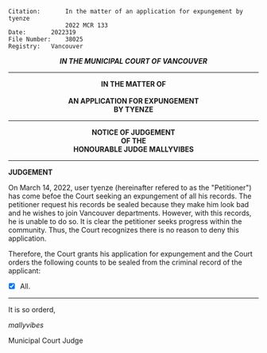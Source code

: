 	Citation:       In the matter of an application for expungement by tyenze
                	2022 MCR 133
	Date:		2022319
	File Number:	38025
	Registry:	Vancouver

<p align="center"><b><i>IN THE MUNICIPAL COURT OF VANCOUVER</b></i>

---

<p align="center"><b>
				IN THE MATTER OF
<br><br>			AN APPLICATION FOR EXPUNGEMENT 
<br>                            BY TYENZE
<br>				

---

<p align="center">		
				NOTICE OF JUDGEMENT
<br>				OF THE
<br>				HONOURABLE JUDGE MALLYVIBES

</b>
	
---

**JUDGEMENT**
	
On March 14, 2022, user tyenze (hereinafter refered to as the "Petitioner") has come befoe the Court seeking an expungement of all his records. The petitioner request his records be sealed because they make him look bad and he wishes to join Vancouver departments. However, with this records, he is unable to do so. It is clear the petitioner seeks progress within the community. Thus, the Court recognizes there is no reason to deny this application.

Therefore, the Court grants his application for expungement and the Court orders the following counts to be sealed from the criminal record of the applicant:	
- [x] All.

---

It is so orderd,
	
*mallyvibes*
	
Municipal Court Judge
